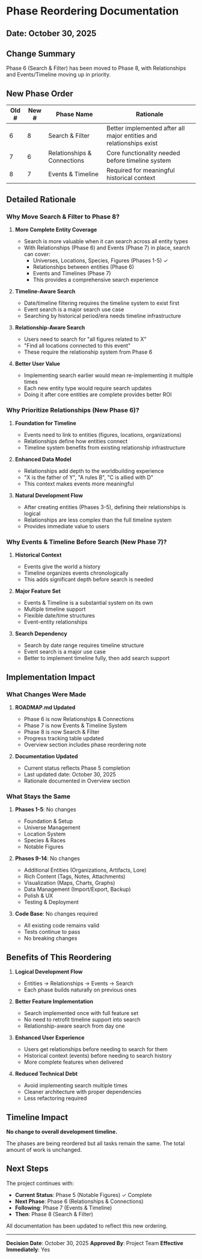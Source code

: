 # Phase Reordering Documentation

## Date: October 30, 2025

## Change Summary

Phase 6 (Search & Filter) has been moved to Phase 8, with Relationships and Events/Timeline moving up in priority.

## New Phase Order

| Old # | New # | Phase Name | Rationale |
|-------|-------|------------|-----------|
| 6 | 8 | Search & Filter | Better implemented after all major entities and relationships exist |
| 7 | 6 | Relationships & Connections | Core functionality needed before timeline system |
| 8 | 7 | Events & Timeline | Required for meaningful historical context |

## Detailed Rationale

### Why Move Search & Filter to Phase 8?

1. **More Complete Entity Coverage**
   - Search is more valuable when it can search across all entity types
   - With Relationships (Phase 6) and Events (Phase 7) in place, search can cover:
     - Universes, Locations, Species, Figures (Phases 1-5) ✓
     - Relationships between entities (Phase 6)
     - Events and Timelines (Phase 7)
     - This provides a comprehensive search experience

2. **Timeline-Aware Search**
   - Date/timeline filtering requires the timeline system to exist first
   - Event search is a major search use case
   - Searching by historical period/era needs timeline infrastructure

3. **Relationship-Aware Search**
   - Users need to search for "all figures related to X"
   - "Find all locations connected to this event"
   - These require the relationship system from Phase 6

4. **Better User Value**
   - Implementing search earlier would mean re-implementing it multiple times
   - Each new entity type would require search updates
   - Doing it after core entities are complete provides better ROI

### Why Prioritize Relationships (New Phase 6)?

1. **Foundation for Timeline**
   - Events need to link to entities (figures, locations, organizations)
   - Relationships define how entities connect
   - Timeline system benefits from existing relationship infrastructure

2. **Enhanced Data Model**
   - Relationships add depth to the worldbuilding experience
   - "X is the father of Y", "A rules B", "C is allied with D"
   - This context makes events more meaningful

3. **Natural Development Flow**
   - After creating entities (Phases 3-5), defining their relationships is logical
   - Relationships are less complex than the full timeline system
   - Provides immediate value to users

### Why Events & Timeline Before Search (New Phase 7)?

1. **Historical Context**
   - Events give the world a history
   - Timeline organizes events chronologically
   - This adds significant depth before search is needed

2. **Major Feature Set**
   - Events & Timeline is a substantial system on its own
   - Multiple timeline support
   - Flexible date/time structures
   - Event-entity relationships

3. **Search Dependency**
   - Search by date range requires timeline structure
   - Event search is a major use case
   - Better to implement timeline fully, then add search support

## Implementation Impact

### What Changes Were Made

1. **ROADMAP.md Updated**
   - Phase 6 is now Relationships & Connections
   - Phase 7 is now Events & Timeline System
   - Phase 8 is now Search & Filter
   - Progress tracking table updated
   - Overview section includes phase reordering note

2. **Documentation Updated**
   - Current status reflects Phase 5 completion
   - Last updated date: October 30, 2025
   - Rationale documented in Overview section

### What Stays the Same

1. **Phases 1-5**: No changes
   - Foundation & Setup
   - Universe Management
   - Location System
   - Species & Races
   - Notable Figures

2. **Phases 9-14**: No changes
   - Additional Entities (Organizations, Artifacts, Lore)
   - Rich Content (Tags, Notes, Attachments)
   - Visualization (Maps, Charts, Graphs)
   - Data Management (Import/Export, Backup)
   - Polish & UX
   - Testing & Deployment

3. **Code Base**: No changes required
   - All existing code remains valid
   - Tests continue to pass
   - No breaking changes

## Benefits of This Reordering

1. **Logical Development Flow**
   - Entities → Relationships → Events → Search
   - Each phase builds naturally on previous ones

2. **Better Feature Implementation**
   - Search implemented once with full feature set
   - No need to retrofit timeline support into search
   - Relationship-aware search from day one

3. **Enhanced User Experience**
   - Users get relationships before needing to search for them
   - Historical context (events) before needing to search history
   - More complete features when delivered

4. **Reduced Technical Debt**
   - Avoid implementing search multiple times
   - Cleaner architecture with proper dependencies
   - Less refactoring required

## Timeline Impact

**No change to overall development timeline.**

The phases are being reordered but all tasks remain the same. The total amount of work is unchanged.

## Next Steps

The project continues with:
- **Current Status**: Phase 5 (Notable Figures) ✓ Complete
- **Next Phase**: Phase 6 (Relationships & Connections)
- **Following**: Phase 7 (Events & Timeline)
- **Then**: Phase 8 (Search & Filter)

All documentation has been updated to reflect this new ordering.

---

**Decision Date**: October 30, 2025
**Approved By**: Project Team
**Effective Immediately**: Yes

